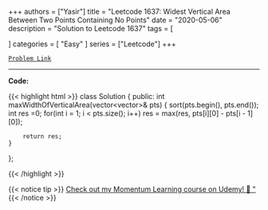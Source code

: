 
+++
authors = ["Yasir"]
title = "Leetcode 1637: Widest Vertical Area Between Two Points Containing No Points"
date = "2020-05-06"
description = "Solution to Leetcode 1637"
tags = [
    
]
categories = [
    "Easy"
]
series = ["Leetcode"]
+++



[`Problem Link`](https://leetcode.com/problems/widest-vertical-area-between-two-points-containing-no-points/description/)

---

**Code:**

{{< highlight html >}}
class Solution {
public:
    int maxWidthOfVerticalArea(vector<vector<int>>& pts) {
        sort(pts.begin(), pts.end());
        int res =0;
        for(int i = 1; i < pts.size(); i++)
            res = max(res, pts[i][0] - pts[i - 1][0]);
        
        return res;
    }
};

{{< /highlight >}}


{{< notice tip >}}
[Check out my Momentum Learning course on Udemy! 🚀 "](https://www.udemy.com/course/blind-75-the-data-structures-and-algorithms-essentials/)
{{< /notice >}}

